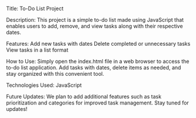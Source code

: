 Title: To-Do List Project

Description: This project is a simple to-do list made using JavaScript that enables users to add, remove, and view tasks along with their respective dates.

Features:
  Add new tasks with dates
  Delete completed or unnecessary tasks
  View tasks in a list format

How to Use: Simply open the index.html file in a web browser to access the to-do list application. Add tasks with dates, delete items as needed, and stay organized with this convenient tool.

Technologies Used: JavaScript

Future Updates: We plan to add additional features such as task prioritization and categories for improved task management. Stay tuned for updates!
